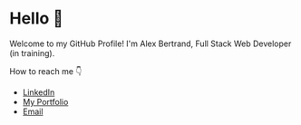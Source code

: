 # Hello :wave:

Welcome to my GitHub Profile!  I'm Alex Bertrand, Full Stack Web Developer (in training).

How to reach me :point_down:
* [LinkedIn](https://www.linkedin.com/in/alex-bertrand/)
* [My Portfolio](https://ambertrand.github.io/)
* [Email](mailto:alex.m.bertrand@gmail.com)
